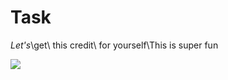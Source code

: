 # Task

*Let's*\get\ this credit\ for yourself\This is super fun

![][1]

[1]: https://commonmark.org/help/images/favicon.png
